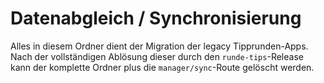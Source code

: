 # Datenabgleich / Synchronisierung

Alles in diesem Ordner dient der Migration der legacy Tipprunden-Apps.
Nach der vollständigen Ablösung dieser durch den `runde-tips`-Release kann der
komplette Ordner plus die `manager/sync`-Route gelöscht werden.
